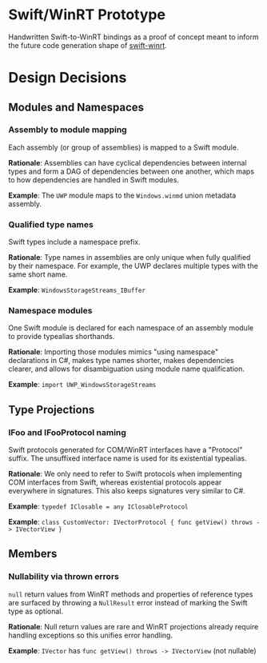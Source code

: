 # Swift/WinRT Prototype

Handwritten Swift-to-WinRT bindings as a proof of concept meant to inform the future code generation shape of [swift-winrt](https://github.com/tristanlabelle/swift-winrt).

# Design Decisions
## Modules and Namespaces
### Assembly to module mapping
Each assembly (or group of assemblies) is mapped to a Swift module.

**Rationale**: Assemblies can have cyclical dependencies between internal types and form a DAG of dependencies between one another, which maps to how dependencies are handled in Swift modules.

**Example**: The `UWP` module maps to the `Windows.winmd` union metadata assembly.

### Qualified type names
Swift types include a namespace prefix.

**Rationale**: Type names in assemblies are only unique when fully qualified by their namespace. For example, the UWP declares multiple types with the same short name.

**Example**: `WindowsStorageStreams_IBuffer`

### Namespace modules
One Swift module is declared for each namespace of an assembly module to provide typealias shorthands.

**Rationale**: Importing those modules mimics "using namespace" declarations in C#, makes type names shorter, makes dependencies clearer, and allows for disambiguation using module name qualification.

**Example**: `import UWP_WindowsStorageStreams`

## Type Projections
### IFoo and IFooProtocol naming
Swift protocols generated for COM/WinRT interfaces have a "Protocol" suffix. The unsuffixed interface name is used for its existential typealias.

**Rationale**: We only need to refer to Swift protocols when implementing COM interfaces from Swift, whereas existential protocols appear everywhere in signatures. This also keeps signatures very similar to C#.

**Example**: `typedef IClosable = any IClosableProtocol`

**Example**: `class CustomVector: IVectorProtocol { func getView() throws -> IVectorView }`

## Members
### Nullability via thrown errors
`null` return values from WinRT methods and properties of reference types are surfaced by throwing a `NullResult` error instead of marking the Swift type as optional.

**Rationale**: Null return values are rare and WinRT projections already require handling exceptions so this unifies error handling.

**Example**: `IVector` has `func getView() throws -> IVectorView` (not nullable)